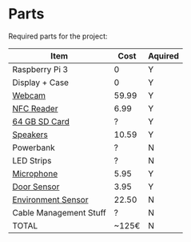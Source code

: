 # Parts

Required parts for the project:

|Item|Cost|Aquired|
|---|---|---|
|Raspberry Pi 3|0|Y|
|Display + Case|0|Y|
|[Webcam](https://www.amazon.de/ELP-Nachtsicht-Vandalensicher-%C3%9Cberwachungskamera-Haustier-Monitor/dp/B0194ZILNY/ref=sr_1_1?keywords=nachtsicht+usb+kamera&qid=1561392985&s=gateway&sr=8-1)|59.99|Y|
|[NFC Reader](https://www.amazon.de/MissBirdler-Reader-Arduino-Raspberry-Prototyping/dp/B01MSNXSXY/ref=sr_1_13?keywords=rfid+reader+mifare&qid=1561392882&s=gateway&sr=8-13)|6.99|Y|
|[64 GB SD Card](https://www.amazon.de/SanDisk-Extreme-microSDXC-Speicherkarte-SD-Adapter/dp/B07FCMBLV6/ref=sr_1_2?keywords=microsd+64gb&qid=1561392210&s=gateway&sr=8-2)|?|Y|
|[Speakers](https://www.amazon.de/WLAN-Lautsprecher-Mini-Reise-Lautsprecher-5-mm-Aux-Audio-Klinkenstecker-Eingebaute-Smartphone/dp/B07FCL67YH/ref=sr_1_10?crid=2FSSDZATSQCL9&keywords=mini-lautsprecher+3%2C5+mm&qid=1561393424&s=gateway&sprefix=mini+speaker+3.5%2Caps%2C258&sr=8-10)|10.59|Y|
|Powerbank|?|N|
|LED Strips|?|N|
|[Microphone](https://www.adafruit.com/product/3367)|5.95|Y|
|[Door Sensor](https://www.adafruit.com/product/375)|3.95|Y|
|[Environment Sensor](https://www.adafruit.com/product/3660)|22.50|N|
|Cable Management Stuff|?|N|
|TOTAL|~125€|N|